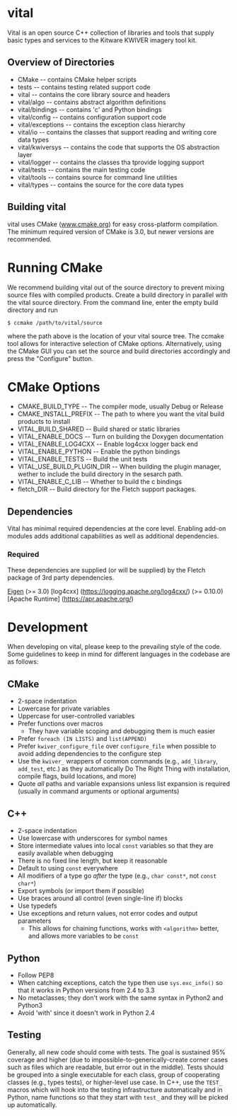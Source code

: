 # vital #

Vital is an open source C++ collection of libraries and tools that supply basic types and services to the Kitware KWIVER imagery tool kit.

## Overview of Directories ##


* CMake -- contains CMake helper scripts
* tests -- contains testing related support code
* vital -- contains the core library source and headers
* vital/algo -- contains abstract algorithm definitions
* vital/bindings -- contains 'c' and Python bindings
* vital/config -- contains configuration support code
* vital/exceptions -- contains the exception class hierarchy
* vital/io -- contains the classes that support reading and writing core data types
* vital/kwiversys -- contains the code that supports the OS abstraction layer
* vital/logger -- contains the classes tha tprovide logging support
* vital/tests -- contains the main testing code
* vital/tools -- contains source for command line utilities
* vital/types -- contains the source for the core data types

## Building vital ##

vital uses CMake (www.cmake.org) for easy cross-platform compilation. The minimum required version of CMake is 3.0, but newer versions are recommended.

# Running CMake #

We recommend building vital out of the source directory to prevent mixing source files with compiled products.  Create a build directory in parallel with the vital source directory.  From the command line, enter the empty build directory and run

    $ ccmake /path/to/vital/source

where the path above is the location of your vital source tree.  The ccmake tool allows for interactive selection of CMake options.  Alternatively, using the CMake GUI you can set the source and build directories accordingly and press the "Configure" button.


# CMake Options #

* CMAKE_BUILD_TYPE -- The compiler mode, usually Debug or Release
* CMAKE_INSTALL_PREFIX -- The path to where you want the vital build products to install
* VITAL_BUILD_SHARED -- Build shared or static libraries
* VITAL_ENABLE_DOCS -- Turn on building the Doxygen documentation
* VITAL_ENABLE_LOG4CXX -- Enable log4cxx logger back end
* VITAL_ENABLE_PYTHON -- Enable the python bindings
* VITAL_ENABLE_TESTS -- Build the unit tests
* VITAL_USE_BUILD_PLUGIN_DIR -- When building the plugin manager, wether to include the build directory in the sesarch path.
* VITAL_ENABLE_C_LIB -- Whether to build the c bindings
* fletch_DIR -- Build directory for the Fletch support packages.

## Dependencies ##

Vital has minimal required dependencies at the core level.  Enabling add-on
modules adds additional capabilities as well as additional dependencies.

### Required ##

These dependencies are supplied (or will be supplied) by the Fletch package of 3rd party dependencies.

[Eigen](http://eigen.tuxfamily.org/) (>= 3.0)
[log4cxx] (https://logging.apache.org/log4cxx/) (>= 0.10.0)
[Apache Runtime] (https://apr.apache.org/)

Development
===========

When developing on vital, please keep to the prevailing style of the code.
Some guidelines to keep in mind for different languages in the codebase are as
follows:

CMake
-----

  * 2-space indentation
  * Lowercase for private variables
  * Uppercase for user-controlled variables
  * Prefer functions over macros
    - They have variable scoping and debugging them is much easier
  * Prefer ``foreach (IN LISTS)`` and ``list(APPEND)``
  * Prefer ``kwiver_configure_file`` over ``configure_file`` when possible to
    avoid adding dependencies to the configure step
  * Use the ``kwiver_`` wrappers of common commands (e.g., ``add_library``,
    ``add_test``, etc.) as they automatically Do The Right Thing with
    installation, compile flags, build locations, and more)
  * Quote *all* paths and variable expansions unless list expansion is required
    (usually in command arguments or optional arguments)

C++
---

  * 2-space indentation
  * Use lowercase with underscores for symbol names
  * Store intermediate values into local ``const`` variables so that they are
    easily available when debugging
  * There is no fixed line length, but keep it reasonable
  * Default to using ``const`` everywhere
  * All modifiers of a type go *after* the type (e.g., ``char const*``, not
    ``const char*``)
  * Export symbols (or import them if possible)
  * Use braces around all control (even single-line if) blocks
  * Use typedefs
  * Use exceptions and return values, not error codes and output parameters
    - This allows for chaining functions, works with ``<algorithm>`` better,
      and allows more variables to be ``const``

Python
------

  * Follow PEP8
  * When catching exceptions, catch the type then use ``sys.exc_info()`` so
    that it works in Python versions from 2.4 to 3.3
  * No metaclasses; they don't work with the same syntax in Python2 and Python3
  * Avoid 'with' since it doesn't work in Python 2.4

Testing
-------

Generally, all new code should come with tests. The goal is sustained
95% coverage and higher (due to impossible-to-generically-create
corner cases such as files which are readable, but error out in the
middle). Tests should be grouped into a single executable for each
class, group of cooperating classes (e.g., types tests), or
higher-level use case. In C++, use the ``TEST_`` macros which will
hook into the testing infrastructure automatically and in Python, name
functions so that they start with ``test_`` and they will be picked up
automatically.
